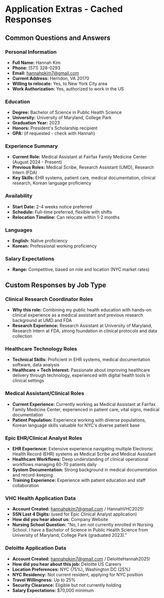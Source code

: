 # Application Extras - Cached Responses

## Common Questions and Answers

### Personal Information
- **Full Name:** Hannah Kim
- **Phone:** (571) 328-0293
- **Email:** hannahpkim7@gmail.com
- **Current Address:** Herndon, VA 20170
- **Willing to relocate:** Yes, to New York City area
- **Work Authorization:** Yes, authorized to work in the US

### Education
- **Degree:** Bachelor of Science in Public Health Science
- **University:** University of Maryland, College Park
- **Graduation Year:** 2023
- **Honors:** President's Scholarship recipient
- **GPA:** (if requested - check with Hannah)

### Experience Summary
- **Current Role:** Medical Assistant at Fairfax Family Medicine Center (August 2024 - Present)
- **Previous Roles:** Medical Scribe, Research Assistant (UMD), Research Intern (FDA)
- **Key Skills:** EHR systems, patient care, medical documentation, clinical research, Korean language proficiency

### Availability
- **Start Date:** 2-4 weeks notice preferred
- **Schedule:** Full-time preferred, flexible with shifts
- **Relocation Timeline:** Can relocate within 1-2 months

### Languages
- **English:** Native proficiency
- **Korean:** Professional working proficiency

### Salary Expectations
- **Range:** Competitive, based on role and location (NYC market rates)

## Custom Responses by Job Type

### Clinical Research Coordinator Roles
- **Why this role:** Combining my public health education with hands-on clinical experience as a medical assistant and previous research background at UMD and FDA
- **Research Experience:** Research Assistant at University of Maryland, Research Intern at FDA, strong foundation in clinical protocols and data collection

### Healthcare Technology Roles
- **Technical Skills:** Proficient in EHR systems, medical documentation software, data analysis
- **Healthcare + Tech Interest:** Passionate about improving healthcare delivery through technology, experienced with digital health tools in clinical settings

### Medical Assistant/Clinical Roles
- **Current Experience:** Currently working as Medical Assistant at Fairfax Family Medicine Center, experienced in patient care, vital signs, medical documentation
- **Patient Population:** Experience working with diverse populations, Korean language skills valuable for NYC's diverse patient base

### Epic EHR/Clinical Analyst Roles
- **EHR Experience:** Extensive experience navigating multiple Electronic Health Record (EHR) systems as Medical Scribe and Medical Assistant
- **Healthcare Workflows:** Deep understanding of clinical operational workflows managing 60-70 patients daily
- **System Documentation:** Strong background in medical documentation and record-keeping
- **Training Experience:** Experience with patient education and staff collaboration

### VHC Health Application Data
- **Account Created:** hannahpkim7@gmail.com / HannahVHC2025!
- **SSN Last 4 Digits:** (used for Epic Clinical Analyst application)
- **How did you hear about us:** Company Website
- **Nursing School Question:** "No, I am not currently enrolled in Nursing School. I have a Bachelor of Science in Public Health Science from University of Maryland, College Park (graduated 2023)."

### Deloitte Application Data
- **Account Created:** hannahpkim7@gmail.com / DeloitteHannah2025!
- **How did you hear about this job:** Deloitte US Careers
- **Location Preferences:** NYC (75%), Washington DC (25%)
- **NYC Residency:** Not current resident, applying for NYC position
- **Travel Willingness:** Up to 25%
- **Security Clearance:** Eligible but not currently holding
- **Salary Expectations:** $70,000 minimum